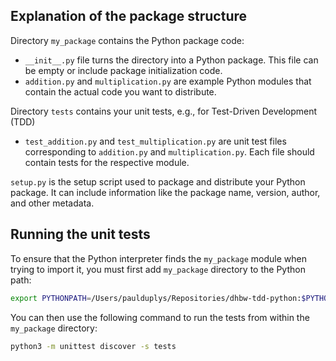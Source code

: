## Explanation of the package structure

Directory `my_package` contains the Python package code:

* `__init__.py` file turns the directory into a Python package. This file can be empty or include package initialization code.
* `addition.py` and `multiplication.py` are example Python modules that contain the actual code you want to distribute.

Directory `tests` contains your unit tests, e.g., for Test-Driven Development (TDD)

* `test_addition.py` and `test_multiplication.py` are unit test files corresponding to `addition.py` and `multiplication.py`. Each file should contain tests for the respective module.

`setup.py` is the setup script used to package and distribute your Python package. It can include information like the package name, version, author, and other metadata.

## Running the unit tests

To ensure that the Python interpreter finds the `my_package` module when trying to import it, you must first add `my_package` directory to the Python path:

```bash
export PYTHONPATH=/Users/paulduplys/Repositories/dhbw-tdd-python:$PYTHONPATH
```

You can then use the following command to run the tests from within the `my_package` directory:

```bash
python3 -m unittest discover -s tests
```
